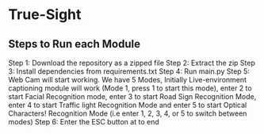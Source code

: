 # True-Sight

## Steps to Run each Module
Step 1: Download the repository as a zipped file
Step 2: Extract the zip
Step 3: Install dependencies from requirements.txt
Step 4: Run main.py
Step 5: Web Cam will start working. We have 5 Modes, Initially Live-environment captioning module will work (Mode 1, press 1 to start this mode), enter 2 to start Facial Recognition mode, enter 3 to start Road Sign Recognition Mode, enter 4 to start Traffic light Recognition Mode and enter 5 to start Optical Characters! Recognition Mode (i.e enter 1, 2, 3, 4, or 5 to switch between modes)
Step 6: Enter the ESC button at to end
